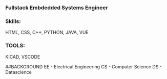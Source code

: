 ### Fullstack Embdedded Systems Engineer

### Skills: 
HTML, CSS, C++, PYTHON, JAVA, VUE 
### TOOLS:
KICAD, VSCODE 


##BACKGROUND
EE - Electrical Engineering
CS - Computer Science
DS - Datascience 

